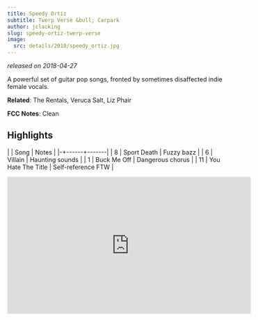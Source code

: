 ```yaml
---
title: Speedy Ortiz
subtitle: Twerp Verse &bull; Carpark
author: jclacking
slug: speedy-ortiz-twerp-verse
image:
  src: details/2018/speedy_ortiz.jpg
---
```

_released on 2018-04-27_

A powerful set of guitar pop songs, fronted by sometimes disaffected indie female vocals.

**Related**: The Rentals, Veruca Salt, Liz Phair

<!-- more -->

**FCC Notes**: Clean

## Highlights

| | Song | Notes |
|-+------+-------|
| 8 | Sport Death | Fuzzy bazz |
| 6 | Villain | Haunting sounds |
| 1 | Buck Me Off | Dangerous chorus |
| 11 | You Hate The Title | Self-reference FTW |

<div class="tlo-detail-video"><iframe width="560" height="315" src="https://www.youtube.com/embed/RNzGH02i8wY" frameborder="0" allow="autoplay; encrypted-media" allowfullscreen></iframe></div>
